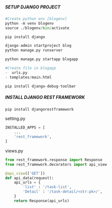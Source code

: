##### SETUP DJANGO PROJECT	

```python
#Create python env [blogenv]
python -m venv blogenv
source ./blogenv/bin/activate

pip install django

django-admin startproject blog 
python manage.py runserver

python manage.py startapp blogapp

#Create file in blogapp
-  urls.py
- templates/main.html

pip install django-debug-toolbar
```

##### INSTALL DJANGO REST FRAMEWORK

```python
pip install djangorestframework
```

setting.py

```python
INSTALLED_APPS = [
    ...
    'rest_framework',
]
```

views.py

```python
from rest_framework.response import Response
from rest_framework.decorators import api_view

@api_view(['GET'])
def api_data(request):
    api_urls = {
        'list' : '/task-list',
        'Detail' : '/task-detail/<str:pk>/',
    } 
    return Response(api_urls)
```

